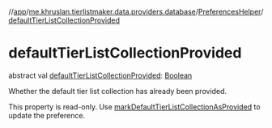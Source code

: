//[app](../../../index.md)/[me.khruslan.tierlistmaker.data.providers.database](../index.md)/[PreferencesHelper](index.md)/[defaultTierListCollectionProvided](default-tier-list-collection-provided.md)

# defaultTierListCollectionProvided

abstract val [defaultTierListCollectionProvided](default-tier-list-collection-provided.md): [Boolean](https://kotlinlang.org/api/latest/jvm/stdlib/kotlin/-boolean/index.html)

Whether the default tier list collection has already been provided.

This property is read-only. Use [markDefaultTierListCollectionAsProvided](mark-default-tier-list-collection-as-provided.md) to update the preference.
